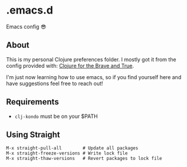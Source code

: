 # .emacs.d
Emacs config 😎

## About

This is my personal Clojure preferences folder. I mostly got it from the config provided with:
[Clojure for the Brave and True](http://www.braveclojure.com/basic-emacs/).

I'm just now learning how to use emacs, so if you find yourself here and have suggestions feel free to reach out!

## Requirements

- `clj-kondo` must be on your $PATH

## Using Straight

```
M-x straight-pull-all        # Update all packages
M-x straight-freeze-versions # Write lock file
M-x straight-thaw-versions   # Revert packages to lock file
```
